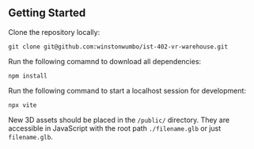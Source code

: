 ## Getting Started
Clone the repository locally:
```
git clone git@github.com:winstonwumbo/ist-402-vr-warehouse.git
```

Run the following comamnd to download all dependencies:
```
npm install
```
Run the following command to start a localhost session for development:
```
npx vite
```
New 3D assets should be placed in the `/public/` directory. They are accessible in JavaScript with the root path `./filename.glb` or just `filename.glb`.
